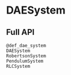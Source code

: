 # DAESystem 

## Full API
```@docs
@def_dae_system 
DAESystem 
RobertsonSystem 
PendulumSystem
RLCSystem 
```
